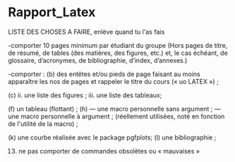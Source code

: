# Rapport_Latex

LISTE DES CHOSES A FAIRE, enlève quand tu l'as fais

-comporter 10 pages minimum par étudiant du groupe (Hors pages de titre, de résumé, de tables (des matières, des figures, etc.) et, le cas échéant, de glossaire, d’acronymes,
de bibliographie, d’index, d’annexes.)

-comporter :
(b) des entêtes et/ou pieds de page faisant au moins apparaître les nos de pages et rappeler
le titre du cours (« uo LATEX ») ;

(c) 
ii. une liste des figures ;
iii. une liste des tableaux;

(f) un tableau (flottant) ;
(h) — une macro personnelle sans argument ;
    — une macro personnelle à argument ;
    (réellement utilisées, noté en fonction de l'utilité de la macro) ;

(k) une courbe réalisée avec le package pgfplots;
(l) une bibliographie ;

13. ne pas comporter de commandes obsolètes ou « mauvaises »
